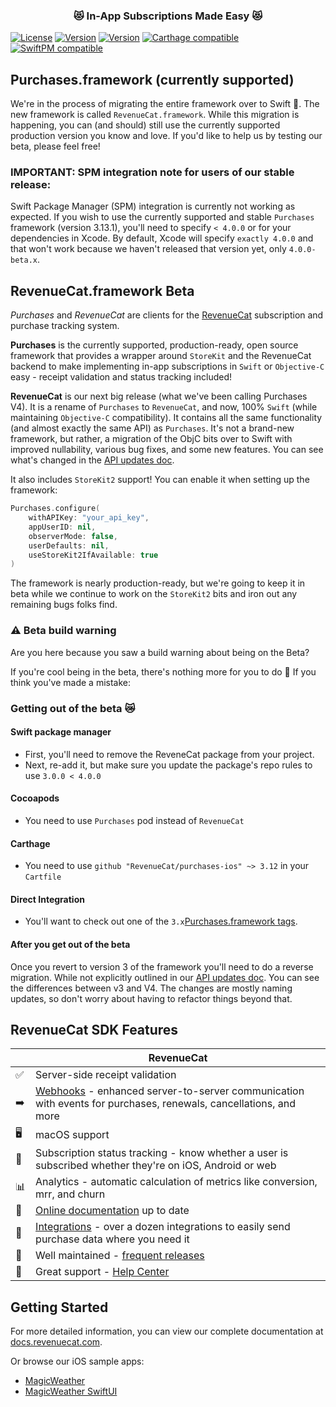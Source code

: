 <h3 align="center">😻 In-App Subscriptions Made Easy 😻</h1>

[![License](https://img.shields.io/cocoapods/l/RevenueCat.svg?style=flat)](http://cocoapods.org/pods/RevenueCat)
[![Version](https://img.shields.io/cocoapods/v/Purchases.svg?style=flat)](https://cocoapods.org/pods/RevenueCat)
[![Version](https://img.shields.io/cocoapods/v/RevenueCat.svg?style=flat)](https://cocoapods.org/pods/RevenueCat)
[![Carthage compatible](https://img.shields.io/badge/Carthage-compatible-4BC51D.svg?style=flat)](https://docs.revenuecat.com/docs/ios#section-install-via-carthage)
[![SwiftPM compatible](https://img.shields.io/badge/SwiftPM-compatible-orange.svg)](https://docs.revenuecat.com/docs/ios#section-install-via-swift-package-manager)

## Purchases.framework (currently supported)
We're in the process of migrating the entire framework over to Swift 🎉. The new framework is called `RevenueCat.framework`. While this migration is happening, you can (and should) still use the currently supported production version you know and love. If you'd like to help us by testing our beta, please feel free!

### **IMPORTANT:** SPM integration note for users of our stable release:
Swift Package Manager (SPM) integration is currently not working as expected. If you wish to use the currently supported and stable `Purchases` framework (version 3.13.1), you'll need to specify `< 4.0.0` or for your dependencies in Xcode. By default, Xcode will specify `exactly 4.0.0` and that won't work because we haven't released that version yet, only `4.0.0-beta.x`.

## RevenueCat.framework Beta

*Purchases* and *RevenueCat* are clients for the [RevenueCat](https://www.revenuecat.com/) subscription and purchase tracking system.

**Purchases** is the currently supported, production-ready, open source framework that provides a wrapper around `StoreKit` and the RevenueCat backend to make implementing in-app subscriptions in `Swift` or `Objective-C` easy - receipt validation and status tracking included! 

**RevenueCat** is our next big release (what we've been calling Purchases V4). It is a rename of `Purchases` to `RevenueCat`, and now, 100% `Swift` (while maintaining `Objective-C` compatibility). It contains all the same functionality (and almost exactly the same API) as `Purchases`. It's not a brand-new framework, but rather, a migration of the ObjC bits over to Swift with improved nullability, various bug fixes, and some new features. You can see what's changed in the [API updates doc](https://rev.cat/uet).

It also includes `StoreKit2` support! You can enable it when setting up the framework:
```swift
Purchases.configure(
	withAPIKey: "your_api_key",
	appUserID: nil,
	observerMode: false,
	userDefaults: nil,
	useStoreKit2IfAvailable: true
)
```
The framework is nearly production-ready, but we're going to keep it in beta while we continue to work on the `StoreKit2` bits and iron out any remaining bugs folks find.

### ⚠️ Beta build warning
Are you here because you saw a build warning about being on the Beta?

If you're cool being in the beta, there's nothing more for you to do 🎉
If you think you've made a mistake:

### Getting out of the beta 😿
#### Swift package manager

- First, you'll need to remove the ReveneCat package from your project.
- Next, re-add it, but make sure you update the package's repo rules to use `3.0.0 < 4.0.0`

#### Cocoapods

- You need to use `Purchases` pod instead of `RevenueCat`

#### Carthage

- You need to use `github "RevenueCat/purchases-ios" ~> 3.12` in your `Cartfile`

#### Direct Integration

- You'll want to check out one of the `3.x`[Purchases.framework tags](https://github.com/RevenueCat/purchases-ios/tags).

#### After you get out of the beta

Once you revert to version 3 of the framework you'll need to do a reverse migration. While not explicitly outlined in our [API updates doc](https://rev.cat/uet).
You can see the differences between v3 and V4. The changes are mostly naming updates, so don't worry about having to refactor things beyond that.

## RevenueCat SDK Features
|   | RevenueCat |
| --- | --- |
✅ | Server-side receipt validation
➡️ | [Webhooks](https://docs.revenuecat.com/docs/webhooks) - enhanced server-to-server communication with events for purchases, renewals, cancellations, and more
🖥 | macOS support
🎯 | Subscription status tracking - know whether a user is subscribed whether they're on iOS, Android or web
📊 | Analytics - automatic calculation of metrics like conversion, mrr, and churn
📝 | [Online documentation](https://docs.revenuecat.com/docs) up to date
🔀 | [Integrations](https://www.revenuecat.com/integrations) - over a dozen integrations to easily send purchase data where you need it
💯 | Well maintained - [frequent releases](https://github.com/RevenueCat/purchases-ios/releases)
📮 | Great support - [Help Center](https://community.revenuecat.com)

## Getting Started
For more detailed information, you can view our complete documentation at [docs.revenuecat.com](https://docs.revenuecat.com/docs).

Or browse our iOS sample apps:
- [MagicWeather](Examples/MagicWeather)
- [MagicWeather SwiftUI](Examples/MagicWeatherSwiftUI)